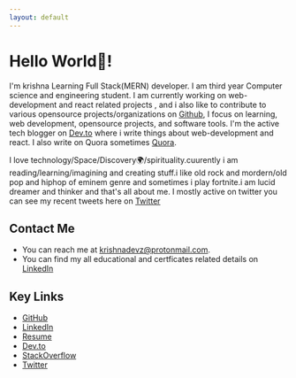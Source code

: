 ```yaml
---
layout: default
---
```


# Hello World👋!

I'm krishna Learning Full Stack(MERN) developer.
I am third year Computer science and engineering student.
I am currently working on web-development and react related projects , and i also like to contribute to various opensource projects/organizations on [Github](https://github.com/krishnadevz), I focus on learning, web development, opensource projects, and software tools.
I'm the active tech blogger on [Dev.to](https://dev.to/krishnakakade) where i write things about web-development and react.
I also write on Quora sometimes [Quora](https://www.quora.com/profile/Krishna-Kakade-2).

I love technology/Space/Discovery🌍/spirituality.cuurently i am reading/learning/imagining and creating stuff.i like old rock and mordern/old pop and hiphop of eminem genre and sometimes i play fortnite.i am lucid dreamer and thinker and that's all about me.
I mostly active on twitter you can see my recent tweets here on [Twitter](https://twitter.com/krishnadevz)

## Contact Me

* You can reach me at [krishnadevz@protonmail.com](mailto:krishnadevz@protonmail.com).
* You can find my all educational and certficates related details on [LinkedIn](https://www.linkedin.com/in/krishnakakade/)


## Key Links

* [GitHub](https://github.com/krishnadevz)
* [LinkedIn](https://www.linkedin.com/in/krishnakakade/)
* [Resume](https://gitconnected.com/krishnadevz/resume)
* [Dev.to](https://dev.to/krishnakakade)
* [StackOverflow](https://stackoverflow.com/users/8926157/krishna-kakade)
* [Twitter](https://twitter.com/krishnadevz)

